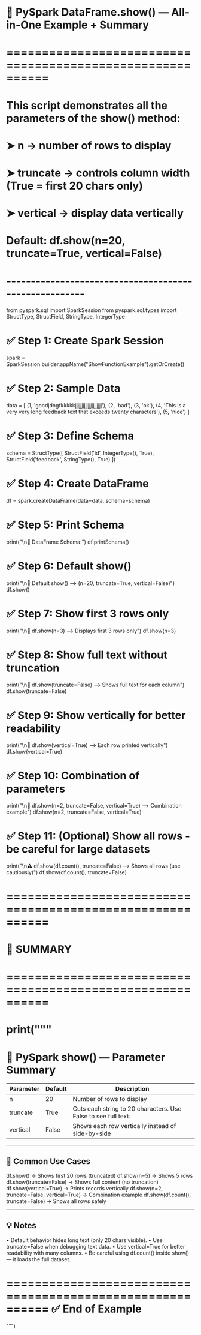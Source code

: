 # 🧠 PySpark DataFrame.show() — All-in-One Example + Summary
# ==========================================================
# This script demonstrates all the parameters of the show() method:
#    ➤ n          → number of rows to display
#    ➤ truncate   → controls column width (True = first 20 chars only)
#    ➤ vertical   → display data vertically
#
# Default: df.show(n=20, truncate=True, vertical=False)
# ------------------------------------------------------

from pyspark.sql import SparkSession
from pyspark.sql.types import StructType, StructField, StringType, IntegerType

# ✅ Step 1: Create Spark Session
spark = SparkSession.builder.appName("ShowFunctionExample").getOrCreate()

# ✅ Step 2: Sample Data
data = [
    (1, 'goodjdngfkkkkkjjjjjjjjjjjjjjjjjjjjj'),
    (2, 'bad'),
    (3, 'ok'),
    (4, 'This is a very very long feedback text that exceeds twenty characters'),
    (5, 'nice')
]

# ✅ Step 3: Define Schema
schema = StructType([
    StructField('id', IntegerType(), True),
    StructField('feedback', StringType(), True)
])

# ✅ Step 4: Create DataFrame
df = spark.createDataFrame(data=data, schema=schema)

# ✅ Step 5: Print Schema
print("\n📘 DataFrame Schema:")
df.printSchema()

# ✅ Step 6: Default show()
print("\n🔹 Default show() --> (n=20, truncate=True, vertical=False)")
df.show()

# ✅ Step 7: Show first 3 rows only
print("\n🔹 df.show(n=3) --> Displays first 3 rows only")
df.show(n=3)

# ✅ Step 8: Show full text without truncation
print("\n🔹 df.show(truncate=False) --> Shows full text for each column")
df.show(truncate=False)

# ✅ Step 9: Show vertically for better readability
print("\n🔹 df.show(vertical=True) --> Each row printed vertically")
df.show(vertical=True)

# ✅ Step 10: Combination of parameters
print("\n🔹 df.show(n=2, truncate=False, vertical=True) --> Combination example")
df.show(n=2, truncate=False, vertical=True)

# ✅ Step 11: (Optional) Show all rows - be careful for large datasets
print("\n⚠️ df.show(df.count(), truncate=False) --> Shows all rows (use cautiously)")
df.show(df.count(), truncate=False)

# ==========================================================
# 🧾 SUMMARY
# ==========================================================

print("""
==========================================================
🧩 PySpark show() — Parameter Summary
==========================================================

| Parameter | Default | Description |
|------------|----------|--------------|
| n | 20 | Number of rows to display |
| truncate | True | Cuts each string to 20 characters. Use False to see full text. |
| vertical | False | Shows each row vertically instead of side-by-side |

----------------------------------------------------------
🧠 Common Use Cases
----------------------------------------------------------
df.show()                          → Shows first 20 rows (truncated)
df.show(n=5)                       → Shows 5 rows
df.show(truncate=False)            → Shows full content (no truncation)
df.show(vertical=True)             → Prints records vertically
df.show(n=2, truncate=False, vertical=True) → Combination example
df.show(df.count(), truncate=False) → Shows all rows safely

----------------------------------------------------------
💡 Notes
----------------------------------------------------------
• Default behavior hides long text (only 20 chars visible).
• Use truncate=False when debugging text data.
• Use vertical=True for better readability with many columns.
• Be careful using df.count() inside show() — it loads the full dataset.

==========================================================
✅ End of Example
==========================================================
""")
